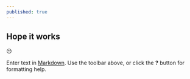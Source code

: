 ```yaml
---
published: true
---
```

## Hope it works

:unamused:


Enter text in [Markdown](http://daringfireball.net/projects/markdown/). Use the toolbar above, or click the **?** button for formatting help.
